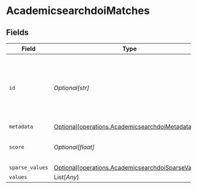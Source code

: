 # AcademicsearchdoiMatches


## Fields

| Field                                                                                                          | Type                                                                                                           | Required                                                                                                       | Description                                                                                                    |
| -------------------------------------------------------------------------------------------------------------- | -------------------------------------------------------------------------------------------------------------- | -------------------------------------------------------------------------------------------------------------- | -------------------------------------------------------------------------------------------------------------- |
| `id`                                                                                                           | *Optional[str]*                                                                                                | :heavy_minus_sign:                                                                                             | User's unique id with timestamp the data was inserted to long term memory.                                     |
| `metadata`                                                                                                     | [Optional[operations.AcademicsearchdoiMetadata]](../../models/operations/academicsearchdoimetadata.md)         | :heavy_minus_sign:                                                                                             | N/A                                                                                                            |
| `score`                                                                                                        | *Optional[float]*                                                                                              | :heavy_minus_sign:                                                                                             | How close was the results to your query                                                                        |
| `sparse_values`                                                                                                | [Optional[operations.AcademicsearchdoiSparseValues]](../../models/operations/academicsearchdoisparsevalues.md) | :heavy_minus_sign:                                                                                             | N/A                                                                                                            |
| `values`                                                                                                       | List[*Any*]                                                                                                    | :heavy_minus_sign:                                                                                             | N/A                                                                                                            |
